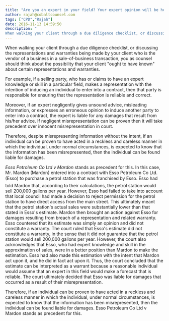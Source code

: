 ```yaml
---
title: "Are you an expert in your field? Your expert opinion will be held as a representation"
author: rajah@cobaltcounsel.com
tags: ["CPD","Rajah"]
date: 2016-11-13 14:59:50
description: "
When walking your client through a due diligence checklist, or discussing the representations and warranties being made by your client who is the vendor of..."
---
```


When walking your client through a due diligence checklist, or discussing the representations and warranties being made by your client who is the vendor of a business in a sale-of-business transaction, you as counsel should think about the possibility that your client "ought to have known" about certain representations and warranties.

For example, if a selling party, who has or claims to have an expert knowledge or skill in a particular field, makes a representation with the intention of inducing an individual to enter into a contract, then that party is responsible for ensuring that the representation is reliable and correct.

Moreover, if an expert negligently gives unsound advice, misleading information, or expresses an erroneous opinion to induce another party to enter into a contract, the expert is liable for any damages that result from his/her advice. If negligent misrepresentation can be proven then it will take precedent over innocent misrepresentation in court.

Therefore, despite misrepresenting information without the intent, if an individual can be proven to have acted in a reckless and careless manner in which the individual, under normal circumstances, is expected to know that the information has been misrepresented, then the individual can be found liable for damages.

*Esso Petroleum Co Ltd v Mardon* stands as precedent for this. In this case, Mr. Mardon (Mardon) entered into a contract with Esso Petroleum Co Ltd. (Esso) to purchase a petrol station that was franchised by Esso. Esso had told Mardon that, according to their calculations, the petrol station would sell 200,000 gallons per year. However, Esso had failed to take into account that local council had made a decision to reject permission for the petrol station to have direct access from the main street. This ultimately meant that the petrol station's actual sales were substantially lower than that stated in Esso's estimate.
 Mardon then brought an action against Esso for damages resulting from breach of a representation and related warranty.
Esso countered that its estimate was simply an opinion and did not constitute a warranty. The court ruled that Esso's estimate did not constitute a warranty, in the sense that it did not guarantee that the petrol station would sell 200,000 gallons per year. However, the court also acknowledges that Esso, who had expert knowledge and skill in the approximation of sales, were in a better position than Mardon to make the estimation. Esso had also made this estimation with the intent that Mardon act upon it, and he did in fact act upon it. Thus, the court concluded that the estimate can be interpreted as a warrant because a reasonable individual would assume that an expert in this field would make a forecast that is reliable. The court ultimately decided that Esso was liable for damages that occurred as a result of their misrepresentation.

Therefore, if an individual can be proven to have acted in a reckless and careless manner in which the individual, under normal circumstances, is expected to know that the information has been misrepresented, then the individual can be found liable for damages. Esso Petroleum Co Ltd v Mardon stands as precedent for this.